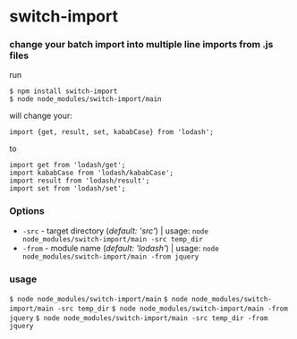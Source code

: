 # switch-import

### change your batch import into multiple line imports from .js files

run
```
$ npm install switch-import
$ node node_modules/switch-import/main
```
will change your:
```
import {get, result, set, kababCase} from 'lodash';
```
to
```
import get from 'lodash/get';
import kababCase from 'lodash/kababCase';
import result from 'lodash/result';
import set from 'lodash/set';
```

### Options
* `-src` - target directory (_default: 'src'_) | usage: `node node_modules/switch-import/main -src temp_dir`
* `-from` - module name (_default: 'lodash'_) | usage: `node node_modules/switch-import/main -from jquery`

### usage
`$ node node_modules/switch-import/main`
`$ node node_modules/switch-import/main -src temp_dir`
`$ node node_modules/switch-import/main -from jquery`
`$ node node_modules/switch-import/main -src temp_dir -from jquery`
